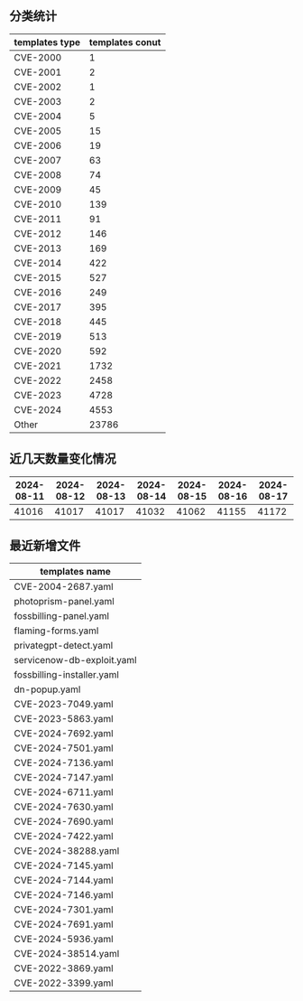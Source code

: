 ## 分类统计
| templates type | templates conut | 
| --- | --- |
| CVE-2000 | 1 |
| CVE-2001 | 2 |
| CVE-2002 | 1 |
| CVE-2003 | 2 |
| CVE-2004 | 5 |
| CVE-2005 | 15 |
| CVE-2006 | 19 |
| CVE-2007 | 63 |
| CVE-2008 | 74 |
| CVE-2009 | 45 |
| CVE-2010 | 139 |
| CVE-2011 | 91 |
| CVE-2012 | 146 |
| CVE-2013 | 169 |
| CVE-2014 | 422 |
| CVE-2015 | 527 |
| CVE-2016 | 249 |
| CVE-2017 | 395 |
| CVE-2018 | 445 |
| CVE-2019 | 513 |
| CVE-2020 | 592 |
| CVE-2021 | 1732 |
| CVE-2022 | 2458 |
| CVE-2023 | 4728 |
| CVE-2024 | 4553 |
| Other | 23786 |
## 近几天数量变化情况
|2024-08-11 | 2024-08-12 | 2024-08-13 | 2024-08-14 | 2024-08-15 | 2024-08-16 | 2024-08-17|
|--- | ------ | ------ | ------ | ------ | ------ | ---|
|41016 | 41017 | 41017 | 41032 | 41062 | 41155 | 41172|
## 最近新增文件
| templates name | 
| --- |
| CVE-2004-2687.yaml |
| photoprism-panel.yaml |
| fossbilling-panel.yaml |
| flaming-forms.yaml |
| privategpt-detect.yaml |
| servicenow-db-exploit.yaml |
| fossbilling-installer.yaml |
| dn-popup.yaml |
| CVE-2023-7049.yaml |
| CVE-2023-5863.yaml |
| CVE-2024-7692.yaml |
| CVE-2024-7501.yaml |
| CVE-2024-7136.yaml |
| CVE-2024-7147.yaml |
| CVE-2024-6711.yaml |
| CVE-2024-7630.yaml |
| CVE-2024-7690.yaml |
| CVE-2024-7422.yaml |
| CVE-2024-38288.yaml |
| CVE-2024-7145.yaml |
| CVE-2024-7144.yaml |
| CVE-2024-7146.yaml |
| CVE-2024-7301.yaml |
| CVE-2024-7691.yaml |
| CVE-2024-5936.yaml |
| CVE-2024-38514.yaml |
| CVE-2022-3869.yaml |
| CVE-2022-3399.yaml |
